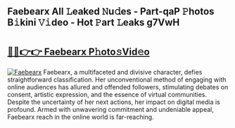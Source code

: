 ## Faebearx All 𝙻eaked 𝙽u𝚍es - Part-qaP 𝙿hotos B𝚒kini 𝚅𝚒deo - Hot 𝙿art 𝙻eaks g7VwH

# <h2><a href="http://ld1e4nx.urlbe.top/?page=Faebearx">🔗🔗👉👉 Faebearx P𝚑oto𝚜Vid𝚎o</a></h2>

[![Faebearx](https://i.imgur.com/eBuTRDB.gif)](http://ld1e4nx.urlbe.top/?page=Faebearx)
Faebearx, a multifaceted and divisive character, defies straightforward classification. Her unconventional method of engaging with online audiences has allured and offended followers, stimulating debates on consent, artistic expression, and the essence of virtual communities. Despite the uncertainty of her next actions, her impact on digital media is profound. Armed with unwavering commitment and undeniable appeal, Faebearx reach in the online world is far-reaching.
